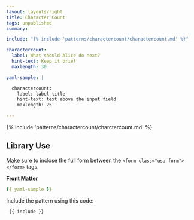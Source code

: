```yaml
---
layout: layouts/right
title: Character Count
tags: unpublished
summary:

include: "{% include 'patterns/charactercount/charactercount.md' %}"

charactercount:
  label: What should Alice do next?
  hint-text: Keep it brief
  maxlength: 30

yaml-sample: |

  charactercount:
    label: label title
    hint-text: text above the input field
    maxlength: 25 

---
```


{% include 'patterns/charactercount/charctercount.md' %}

## Library Use
Make sure to inclose the full form between the `<form class="usa-form"> </form>` tags.

**Front Matter**
``` yml
{{ yaml-sample }}
```


Include the pattern using this code:

``` markdown
 {{ include }}
```
